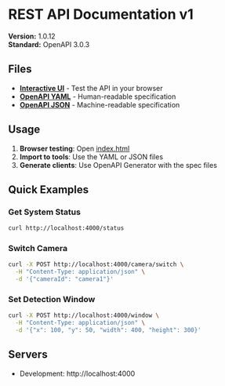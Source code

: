 # REST API Documentation v1

**Version:** 1.0.12  
**Standard:** OpenAPI 3.0.3

## Files

- [**Interactive UI**](./index.html) - Test the API in your browser
- [**OpenAPI YAML**](./openapi.yaml) - Human-readable specification
- [**OpenAPI JSON**](./openapi.json) - Machine-readable specification

## Usage

1. **Browser testing**: Open [index.html](./index.html)
2. **Import to tools**: Use the YAML or JSON files
3. **Generate clients**: Use OpenAPI Generator with the spec files

## Quick Examples

### Get System Status
```bash
curl http://localhost:4000/status
```

### Switch Camera
```bash
curl -X POST http://localhost:4000/camera/switch \
  -H "Content-Type: application/json" \
  -d '{"cameraId": "camera1"}'
```

### Set Detection Window
```bash
curl -X POST http://localhost:4000/window \
  -H "Content-Type: application/json" \
  -d '{"x": 100, "y": 50, "width": 400, "height": 300}'
```

## Servers

- Development: http://localhost:4000
